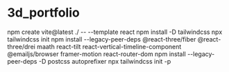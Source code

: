 # 3d_portfolio

npm create vite@latest ./ -- --template react
npm install -D tailwindcss
npx tailwindcss init
npm install --legacy-peer-deps @react-three/fiber @react-three/drei maath react-tilt react-vertical-timeline-component @emailjs/browser framer-motion react-router-dom
npm install --legacy-peer-deps -D postcss autoprefixer
npx tailwindcss init -p